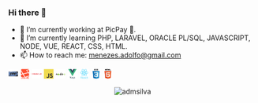 ### Hi there 👋

- 🔭 I’m currently working at PicPay :green_heart:.
- 🌱 I’m currently learning PHP, LARAVEL, ORACLE PL/SQL, JAVASCRIPT, NODE, VUE, REACT, CSS, HTML.
- 📫 How to reach me: menezes.adolfo@gmail.com

<p align="left">
  <img src="https://raw.githubusercontent.com/devicons/devicon/master/icons/php/php-original.svg" alt="php" width="20" height="20"/>
  <img src="https://raw.githubusercontent.com/devicons/devicon/master/icons/laravel/laravel-plain-wordmark.svg" alt="laravel"  width="20" height="20"/>
  <img src="https://raw.githubusercontent.com/devicons/devicon/master/icons/oracle/oracle-original.svg" alt="oracle pl/sql" width="20" height="20"/>
  <img src="https://raw.githubusercontent.com/devicons/devicon/master/icons/javascript/javascript-original.svg" alt="javascript"  width="20" height="20"/>
  <img src="https://raw.githubusercontent.com/devicons/devicon/master/icons/nodejs/nodejs-original-wordmark.svg" alt="node" width="20" height="20"/>
  <img src="https://raw.githubusercontent.com/devicons/devicon/master/icons/vuejs/vuejs-original-wordmark.svg" alt="vue" width="20" height="20"/>
  <img src="https://raw.githubusercontent.com/devicons/devicon/master/icons/react/react-original-wordmark.svg" alt="react" width="20" height="20"/>
  <img src="https://raw.githubusercontent.com/devicons/devicon/master/icons/css3/css3-original-wordmark.svg" alt="css3" width="20" height="20"/>
  <img src="https://raw.githubusercontent.com/devicons/devicon/master/icons/html5/html5-original-wordmark.svg" alt="html5" width="20" height="20"/>
</p>
<p align="center">
  <img src="https://github-readme-stats.vercel.app/api?username=admsilva&show_icons=true" alt="admsilva"/> 
</p>
